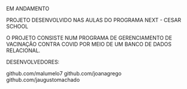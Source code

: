 EM ANDAMENTO



PROJETO DESENVOLVIDO NAS AULAS DO PROGRAMA NEXT - CESAR SCHOOL

O PROJETO CONSISTE NUM PROGRAMA DE GERENCIAMENTO DE VACINAÇÃO CONTRA COVID POR MEIO DE UM BANCO DE DADOS RELACIONAL.

DESENVOLVEDORES:

github.com/malumelo7
github.com/joanagrego
github.com/jaugustomachado
